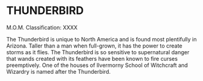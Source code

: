 # THUNDERBIRD  
M.O.M. Classification: XXXX  
  
The Thunderbird is unique to North America and is found most plentifully in Arizona. Taller than a man when full-grown, it has the power to create storms as it flies. The Thunderbird is so sensitive to supernatural danger that wands created with its feathers have been known to fire curses preemptively. One of the houses of Ilvermorny School of Witchcraft and Wizardry is named after the Thunderbird.  
  
